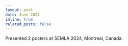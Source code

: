 ```yaml
---
layout: post
date: June 2024
inline: true
related_posts: false
---
```


Presented 2 posters at SEMLA 2024, Montreal, Canada.